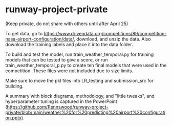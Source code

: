 # runway-project-private
(Keep private, do not share with others until after April 25)

To get data, go to https://www.drivendata.org/competitions/89/competition-nasa-airport-configuration/data/, download, and unzip the data. Also download the training labels and place it into the data folder.

To build and test the model, run train_weather_temporal.py for training models that can be tested to give a score, or run train_weather_temporal_p.py to create teh final models that were used in the competition. These files were not included due to size limits.

Make sure to move the pkl files into LR_testing and submission_src for building.

A summary with block diagrams, methodology, and "little tweaks", and hyperparameter tuning is captured in the PowerPoint (https://github.com/Pennswood/runway-project-private/blob/main/weather%20for%20predicting%20airport%20configuration.pptx). 
